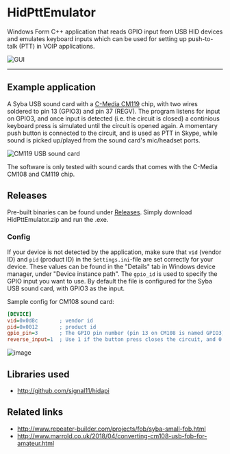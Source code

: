# HidPttEmulator

Windows Form C++ application that reads GPIO input from USB HID devices and emulates keyboard inputs which can be used for setting up push-to-talk (PTT) in VOIP applications. 

![GUI](https://i.gyazo.com/afa12e883e2efc1a81df77fec5098902.png)

--------------

## Example application

A Syba USB sound card with a [C-Media CM119](http://www.repeater-builder.com/voip/pdf/cm119-datasheet.pdf) chip, with two wires soldered to pin 13 (GPIO3) and pin 37 (REGV). The program listens for input on GPIO3, and once input is detected (i.e. the circuit is closed) a continious keyboard press is simulated until the circuit is opened again. A momentary push button is connected to the circuit, and is used as PTT in Skype, while sound is picked up/played from the sound card's mic/headset ports.

![CM119 USB sound card](https://i.gyazo.com/e9b390dc40d5dd1295871ceb6926e674.png)

The software is only tested with sound cards that comes with the C-Media CM108 and CM119 chip. 

## Releases

Pre-built binaries can be found under [Releases](/releases/). Simply download HidPttEmulator.zip and run the .exe. 

### Config
If your device is not detected by the application, make sure that `vid` (vendor ID) and `pid` (product ID) in the `Settings.ini`-file are set correctly for your device. These values can be found in the "Details" tab in Windows device manager, under "Device instance path". The `gpio_id` is used to specify the GPIO input you want to use. By default the file is configured for the Syba USB sound card, with GPIO3 as the input.  

Sample config for CM108 sound card:

```ini
[DEVICE]
vid=0x0d8c       ; vendor id
pid=0x0012       ; product id
gpio_pin=3       ; The GPIO pin number (pin 13 on CM108 is named GPIO3)
reverse_input=1  ; Use 1 if the button press closes the circuit, and 0 if it opens the circuit 
```

![image](https://github.com/EvenAR/HidPttEmulator/assets/5177099/78f623d0-194f-4682-af6e-1550753b882f)

## Libraries used
- http://github.com/signal11/hidapi

## Related links
- http://www.repeater-builder.com/projects/fob/syba-small-fob.html
- http://www.marrold.co.uk/2018/04/converting-cm108-usb-fob-for-amateur.html
